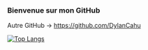 ### Bienvenue sur mon GitHub
Autre GitHub -> https://github.com/DylanCahu


[![Top Langs](https://github-readme-stats.vercel.app/api/top-langs/?username=DylanCahuMDS&layout=compact)](https://github.com/anuraghazra/github-readme-stats)
